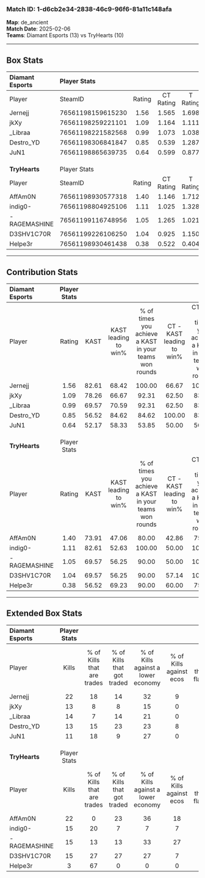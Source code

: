 ### Match ID: 1-d6cb2e34-2838-46c9-96f6-81a11c148afa  
**Map**: de_ancient  
**Match Date**: 2025-02-06  
**Teams**: Diamant Esports (13) vs TryHearts (10)  

---  

## Box Stats  

| **Diamant Esports** | Player Stats      |        |           |          |       |       |       |         |        |      |     |
| :- | :- | :-: | :-: | :-: | :-: | :-: | :-: | :-: | :-: | :-: | :-: |
| Player              | SteamID           | Rating | CT Rating | T Rating | KAST  |  ADR  | Kills | Assists | Deaths | K/D  | HS% |
| Jernejj             | 76561198159615230 |  1.56  |   1.565   |  1.698   | 82.61 | 96.6  |  22   |    3    |   11   | 2.00 | 72  |
| jkXy                | 76561198259221101 |  1.09  |   1.164   |  1.111   | 78.26 | 67.7  |  13   |    7    |   12   | 1.08 | 53  |
| _Libraa             | 76561198221582568 |  0.99  |   1.073   |  1.038   | 69.57 | 67.3  |  14   |    7    |   15   | 0.93 | 28  |
| Destro_YD           | 76561198306841847 |  0.85  |   0.539   |  1.287   | 56.52 | 65.4  |  13   |    6    |   15   | 0.87 | 38  |
| JuN1                | 76561198865639735 |  0.64  |   0.599   |  0.877   | 52.17 | 54.5  |  11   |    6    |   18   | 0.61 | 54  |
|                     |                   |        |           |          |       |       |       |         |        |      |     |
|                     |                   |        |           |          |       |       |       |         |        |      |     |
|                     |                   |        |           |          |       |       |       |         |        |      |     |
| **TryHearts**       | Player Stats      |        |           |          |       |       |       |         |        |      |     |
| Player              | SteamID           | Rating | CT Rating | T Rating | KAST  |  ADR  | Kills | Assists | Deaths | K/D  | HS% |
| AffAm0N             | 76561198930577318 |  1.40  |   1.146   |  1.712   | 73.91 | 107.5 |  22   |    4    |   17   | 1.29 | 77  |
| indig0-             | 76561198804925106 |  1.11  |   1.025   |  1.328   | 82.61 | 61.6  |  15   |    2    |   14   | 1.07 | 26  |
| -RAGEMASHINE        | 76561199116748956 |  1.05  |   1.265   |  1.021   | 69.57 | 74.4  |  15   |    5    |   15   | 1.00 | 46  |
| D3SHV1C70R          | 76561199226106250 |  1.04  |   0.925   |  1.150   | 69.57 | 80.1  |  15   |    5    |   16   | 0.94 | 46  |
| Helpe3r             | 76561198930461438 |  0.38  |   0.522   |  0.404   | 56.52 | 22.4  |   3   |    1    |   12   | 0.25 | 66  |
---  

## Contribution Stats  

| **Diamant Esports** | Player Stats |       |                      |                                                        |                           |                                                             |                          |                                                            |
| :- | :-: | :-: | :-: | :-: | :-: | :-: | :-: | :-: |
| Player              |    Rating    | KAST  | KAST leading to win% | % of times you achieve a KAST in your teams won rounds | CT - KAST leading to win% | CT - % of times you achieve a KAST in your teams won rounds | T - KAST leading to win% | T - % of times you achieve a KAST in your teams won rounds |
| Jernejj             |     1.56     | 82.61 |        68.42         |                         100.00                         |           66.67           |                           100.00                            |          70.00           |                           100.00                           |
| jkXy                |     1.09     | 78.26 |        66.67         |                         92.31                          |           62.50           |                            83.33                            |          70.00           |                           100.00                           |
| _Libraa             |     0.99     | 69.57 |        70.59         |                         92.31                          |           62.50           |                            83.33                            |          77.78           |                           100.00                           |
| Destro_YD           |     0.85     | 56.52 |        84.62         |                         84.62                          |          100.00           |                            83.33                            |          75.00           |                           85.71                            |
| JuN1                |     0.64     | 52.17 |        58.33         |                         53.85                          |           50.00           |                            50.00                            |          66.67           |                           57.14                            |
|                     |              |       |                      |                                                        |                           |                                                             |                          |                                                            |
|                     |              |       |                      |                                                        |                           |                                                             |                          |                                                            |
|                     |              |       |                      |                                                        |                           |                                                             |                          |                                                            |
| **TryHearts**       | Player Stats |       |                      |                                                        |                           |                                                             |                          |                                                            |
| Player              |    Rating    | KAST  | KAST leading to win% | % of times you achieve a KAST in your teams won rounds | CT - KAST leading to win% | CT - % of times you achieve a KAST in your teams won rounds | T - KAST leading to win% | T - % of times you achieve a KAST in your teams won rounds |
| AffAm0N             |     1.40     | 73.91 |        47.06         |                         80.00                          |           42.86           |                            75.00                            |          50.00           |                           83.33                            |
| indig0-             |     1.11     | 82.61 |        52.63         |                         100.00                         |           50.00           |                           100.00                            |          54.55           |                           100.00                           |
| -RAGEMASHINE        |     1.05     | 69.57 |        56.25         |                         90.00                          |           50.00           |                           100.00                            |          62.50           |                           83.33                            |
| D3SHV1C70R          |     1.04     | 69.57 |        56.25         |                         90.00                          |           57.14           |                           100.00                            |          55.56           |                           83.33                            |
| Helpe3r             |     0.38     | 56.52 |        69.23         |                         90.00                          |           60.00           |                            75.00                            |          75.00           |                           100.00                           |
---  

## Extended Box Stats  

| **Diamant Esports** | Player Stats |                            |                            |                                    |                         |                              |                                 |        |                             |                                     |                          |                               |                            |
| :- | :-: | :-: | :-: | :-: | :-: | :-: | :-: | :-: | :-: | :-: | :-: | :-: | :-: |
| Player              |    Kills     | % of Kills that are trades | % of Kills that got traded | % of Kills against a lower economy | % of Kills against ecos | % of Kills that are flawless | % of Kills that are close duels | Deaths | % of Deaths that get traded | % of Deaths against a lower economy | % of Deaths against ecos | % of Deaths that are flawless | % of Deaths that are close |
| Jernejj             |      22      |             18             |             14             |                 32                 |            9            |              64              |               14                |   11   |             27              |                 18                  |            9             |              55               |             0              |
| jkXy                |      13      |             8              |             8              |                 15                 |            0            |              85              |                0                |   12   |             17              |                  8                  |            0             |              50               |             17             |
| _Libraa             |      14      |             7              |             14             |                 21                 |            0            |              71              |                7                |   15   |              7              |                 20                  |            0             |              60               |             13             |
| Destro_YD           |      13      |             15             |             23             |                 23                 |            8            |              62              |                8                |   15   |             13              |                 20                  |            0             |              60               |             0              |
| JuN1                |      11      |             18             |             9              |                 27                 |            0            |              73              |                0                |   18   |             22              |                 28                  |            6             |              39               |             0              |
|                     |              |                            |                            |                                    |                         |                              |                                 |        |                             |                                     |                          |                               |                            |
|                     |              |                            |                            |                                    |                         |                              |                                 |        |                             |                                     |                          |                               |                            |
|                     |              |                            |                            |                                    |                         |                              |                                 |        |                             |                                     |                          |                               |                            |
| **TryHearts**       | Player Stats |                            |                            |                                    |                         |                              |                                 |        |                             |                                     |                          |                               |                            |
| Player              |    Kills     | % of Kills that are trades | % of Kills that got traded | % of Kills against a lower economy | % of Kills against ecos | % of Kills that are flawless | % of Kills that are close duels | Deaths | % of Deaths that get traded | % of Deaths against a lower economy | % of Deaths against ecos | % of Deaths that are flawless | % of Deaths that are close |
| AffAm0N             |      22      |             0              |             23             |                 36                 |           18            |              64              |                0                |   17   |             12              |                 12                  |            6             |              71               |             6              |
| indig0-             |      15      |             20             |             7              |                 7                  |            7            |              47              |                7                |   14   |             21              |                  0                  |            0             |              86               |             0              |
| -RAGEMASHINE        |      15      |             13             |             13             |                 33                 |           27            |              60              |                7                |   15   |             27              |                  7                  |            0             |              47               |             13             |
| D3SHV1C70R          |      15      |             27             |             27             |                 27                 |            7            |              40              |               13                |   16   |              6              |                 13                  |            0             |              75               |             13             |
| Helpe3r             |      3       |             67             |             0              |                 0                  |            0            |              67              |                0                |   12   |              0              |                  0                  |            0             |              83               |             0              |
